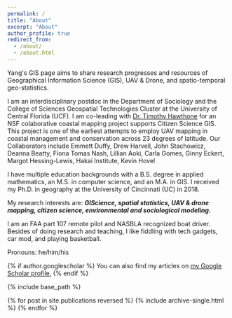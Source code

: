 ```yaml
---
permalink: /
title: "About"
excerpt: "About"
author_profile: true
redirect_from: 
  - /about/
  - /about.html
---
```

Yang's GIS page aims to share research progresses and resources of Geographical Information Science (GIS), UAV & Drone, and spatio-temporal geo-statistics. 

I am an interdisciplinary postdoc in the 
Department of Sociology
and the College of Sciences Geospatial Technologies Cluster at 
the University of Central Florida (UCF). I am co-leading with [Dr. Timothy Hawthone](https://sciences.ucf.edu/sociology/person/timothy-hawthorne/) for an NSF colaborative coastal mapping project supports Citizen Science GIS. This project is one of the earliest attempts to employ UAV mapping in coastal management and conservation across 23 degrees of latitude. Our Collaborators include Emmett Duffy, Drew Harvell, John Stachowicz, Deanna Beatty, Fiona Tomas Nash, Lillian Aoki, Carla Gomes, Ginny Eckert, Margot Hessing-Lewis, Hakai Institute, Kevin Hovel

I have multiple education backgrounds with a B.S. degree in applied mathematics, an M.S. in computer science, and an M.A. in GIS. I received my Ph.D. in geography at the University of Cincinnati (UC) in 2018. 

My research interests are: **_GIScience, spatial statistics, UAV & drone mapping, citizen science, environmental and sociological modeling._**

I am an FAA part 107 remote pilot and NASBLA recognized boat driver. Besides of doing research and teaching, I like fiddling with tech gadgets, car mod, and playing basketball.

Pronouns: he/him/his

{% if author.googlescholar %}
  You can also find my articles on <u><a href="{{author.googlescholar}}">my Google Scholar profile</a>.</u>
{% endif %}

{% include base_path %}

{% for post in site.publications reversed %}
  {% include archive-single.html %}
{% endfor %}

